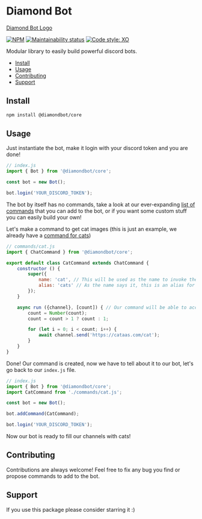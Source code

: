 # Diamond Bot

[Diamond Bot Logo](logo.png)

[![NPM](https://img.shields.io/npm/v/@diamondbot/core)](https://www.npmjs.com/package/@diamondbot/core)
[![Maintainability status](https://img.shields.io/codeclimate/maintainability/alvarocastro/diamondbot)](https://codeclimate.com/github/alvarocastro/diamondbot/maintainability)
[![Code style: XO](https://img.shields.io/badge/code_style-XO-5ed9c7.svg)](https://github.com/xojs/xo)

Modular library to easily build powerful discord bots.

- [Install](#install)
- [Usage](#usage)
- [Contributing](#contributing)
- [Support](#support)

## Install

```bash
npm install @diamondbot/core
```

## Usage

Just instantiate the bot, make it login with your discord token and you are done!

```js
// index.js
import { Bot } from '@diamondbot/core';

const bot = new Bot();

bot.login('YOUR_DISCORD_TOKEN');
```

The bot by itself has no commands, take a look at our ever-expanding [list of commands](/commands/README.md) that you can add to the bot, or if you want some custom stuff you can easily build your own!

Let's make a command to get cat images (this is just an example, we already have a [command for cats](/commands/cats))

```js
// commands/cat.js
import { ChatCommand } from '@diamondbot/core';

export default class CatCommand extends ChatCommand {
	constructor () {
		super({
			name: 'cat', // This will be used as the name to invoke the command, eg: !cat
			alias: 'cats' // As the name says it, this is an alias for the command, eg: !cats
		});
	}

	async run ({channel}, [count]) { // Our command will be able to accept a parameter, eg: !cat 3
		count = Number(count);
		count = count > 1 ? count : 1;

		for (let i = 0; i < count; i++) {
			await channel.send('https://cataas.com/cat');
		}
	}
}
```

Done! Our command is created, now we have to tell about it to our bot, let's go back to our `index.js` file.

```js
// index.js
import { Bot } from '@diamondbot/core';
import CatCommand from './commands/cat.js';

const bot = new Bot();

bot.addCommand(CatCommand);

bot.login('YOUR_DISCORD_TOKEN');
```

Now our bot is ready to fill our channels with cats!

## Contributing

Contributions are always welcome! Feel free to fix any bug you find or propose commands to add to the bot.

## Support

If you use this package please consider starring it :)
